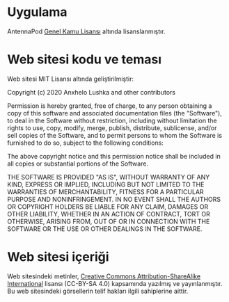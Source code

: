 # Uygulama

AntennaPod [Genel Kamu Lisansı](https://github.com/AntennaPod/AntennaPod/blob/develop/LICENSE) altında lisanslanmıştır.

# Web sitesi kodu ve teması

Web sitesi MIT Lisansı altında geliştirilmiştir:

Copyright (c) 2020 Anxhelo Lushka and other contributors

Permission is hereby granted, free of charge, to any person obtaining a copy of this software and associated documentation files (the "Software"), to deal in the Software without restriction, including without limitation the rights to use, copy, modify, merge, publish, distribute, sublicense, and/or sell copies of the Software, and to permit persons to whom the Software is furnished to do so, subject to the following conditions:

The above copyright notice and this permission notice shall be included in all copies or substantial portions of the Software.

THE SOFTWARE IS PROVIDED "AS IS", WITHOUT WARRANTY OF ANY KIND, EXPRESS OR IMPLIED, INCLUDING BUT NOT LIMITED TO THE WARRANTIES OF MERCHANTABILITY, FITNESS FOR A PARTICULAR PURPOSE AND NONINFRINGEMENT. IN NO EVENT SHALL THE AUTHORS OR COPYRIGHT HOLDERS BE LIABLE FOR ANY CLAIM, DAMAGES OR OTHER LIABILITY, WHETHER IN AN ACTION OF CONTRACT, TORT OR OTHERWISE, ARISING FROM, OUT OF OR IN CONNECTION WITH THE SOFTWARE OR THE USE OR OTHER DEALINGS IN THE SOFTWARE.

# Web sitesi içeriği

Web sitesindeki metinler, [Creative Commons Attribution-ShareAlike International](http://creativecommons.org/licenses/by-sa/4.0/legalcode) lisansı (CC-BY-SA 4.0) kapsamında yazılmış ve yayınlanmıştır. Bu web sitesindeki görsellerin telif hakları ilgili sahiplerine aittir.
